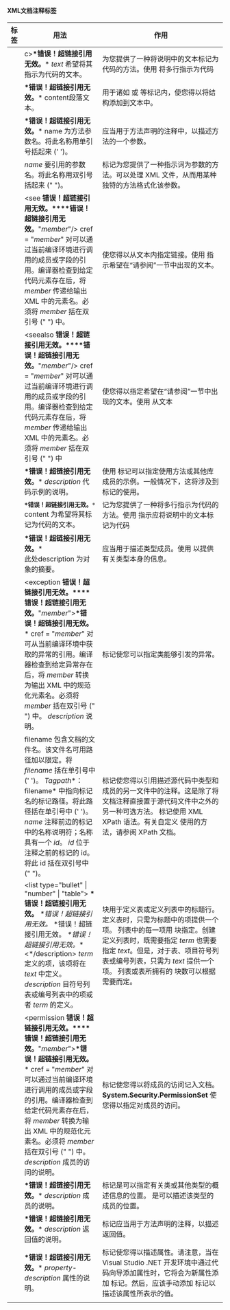 #### XML文档注释标签

| 标签         | 用法                                                         | 作用                                                         |
| ------------ | ------------------------------------------------------------ | ------------------------------------------------------------ |
| <c>          | c>**\*错误！超链接引用无效。***</c>       *text* 希望将其指示为代码的文本。 | 为您提供了一种将说明中的文本标记为代码的方法。使用   [](vclrfcode.htm) 将多行指示为代码 |
| <para>       | <para>**\*错误！超链接引用无效。***</para>   content段落文本。 | 用于诸如   [](vclrfremarks.htm) 或   [](vclrfreturns.htm) 等标记内，使您得以将结构添加到文本中。 |
| <param>      | <param name='**\*错误！超链接引用无效。***'>**\*错误！超链接引用无效。***</param>   name 为方法参数名。将此名称用单引号括起来 (' ')。 | 应当用于方法声明的注释中，以描述方法的一个参数。             |
| <paramref>   | <paramref name="**\*错误！超链接引用无效。***"/>       *name*    要引用的参数名。将此名称用双引号括起来 (" ")。 | <paramref> 标记为您提供了一种指示词为参数的方法。可以处理 XML 文件，从而用某种独特的方法格式化该参数。 |
| <see>        | <see **错误！超链接引用无效。****错误！超链接引用无效。**"*member*"/>       cref = "*member*" 对可以通过当前编译环境进行调用的成员或字段的引用。编译器检查到给定代码元素存在后，将 *member* 传递给输出   XML 中的元素名。必须将 *member* 括在双引号 (" ") 中。 | 使您得以从文本内指定链接。使用   [](vclrfseealso.htm) 指示希望在“请参阅”一节中出现的文本。 |
| <seealso>    | <seealso **错误！超链接引用无效。****错误！超链接引用无效。**"*member*"/>       cref = "*member*" 对可以通过当前编译环境进行调用的成员或字段的引用。编译器检查到给定代码元素存在后，将 *member* 传递给输出   XML 中的元素名。必须将 *member* 括在双引号 (" ") 中 | 使您得以指定希望在“请参阅”一节中出现的文本。使用 [](vclrfsee.htm) 从文本 |
| <example>    | <example>**\*错误！超链接引用无效。***</example>       *description*    代码示例的说明。 | 使用 <example> 标记可以指定使用方法或其他库成员的示例。一般情况下，这将涉及到 [](vclrfcode.htm) 标记的使用。 |
| <code>       | <code>**\*错误！超链接引用无效。***</code>       content 为希望将其标记为代码的文本。 | 记为您提供了一种将多行指示为代码的方法。使用 [](vclrfc.htm)   指示应将说明中的文本标记为代码 |
| <summary>    | <summary>**\*错误！超链接引用无效。***</summary>       此处description 为对象的摘要。 | 应当用于描述类型成员。使用   [](vclrfremarks.htm) 以提供有关类型本身的信息。 |
| <exception>  | <exception **错误！超链接引用无效。****错误！超链接引用无效。**"*member*">**\*错误！超链接引用无效。***</exception>   cref = "*member*" 对可从当前编译环境中获取的异常的引用。编译器检查到给定异常存在后，将 *member* 转换为输出   XML 中的规范化元素名。必须将 *member* 括在双引号 (" ") 中。   *description* 说明。 | <exception> 标记使您可以指定类能够引发的异常。               |
| <include>    | <include file='**\*错误！超链接引用无效。***' path='**\*错误！超链接引用无效。***[@**\*错误！超链接引用无效。***="**\*错误！超链接引用无效。***"]' />   filename 包含文档的文件名。该文件名可用路径加以限定。将   *filename* 括在单引号中 (' ')。    *Tagpath**：filename* 中指向标记名的标记路径。将此路径括在单引号中 (' ')。    *name* 注释前边的标记中的名称说明符；名称具有一个   *id*。    *id*    位于注释之前的标记的 id。将此 id 括在双引号中   (" ")。 | <include> 标记使您得以引用描述源代码中类型和成员的另一文件中的注释。这是除了将文档注释直接置于源代码文件中之外的另一种可选方法。   <include> 标记使用 XML XPath 语法。有关自定义   <include> 使用的方法，请参阅 XPath 文档。 |
| <list>       | <list type="bullet" \| "number" \|   "table">      <listheader>         <term>**\*错误！超链接引用无效。***</term>         <description>**\*错误！超链接引用无效。***</description>      </listheader>      <item>         <term>**\*错误！超链接引用无效。***</term>         <description>**\*错误！超链接引用无效。**<*/description>      </item>   </list>       *term*  定义的项，该项将在 *text* 中定义。       *description*  目符号列表或编号列表中的项或者 *term* 的定义。 | <listheader> 块用于定义表或定义列表中的标题行。定义表时，只需为标题中的项提供一个项。   列表中的每一项用 <item> 块指定。创建定义列表时，既需要指定 *term* 也需要指定 *text*。但是，对于表、项目符号列表或编号列表，只需为   *text* 提供一个项。   列表或表所拥有的 <item> 块数可以根据需要而定。 |
| <permission> | <permission **错误！超链接引用无效。****错误！超链接引用无效。**"*member*">**\*错误！超链接引用无效。***</permission>       cref = "*member*" 对可以通过当前编译环境进行调用的成员或字段的引用。编译器检查到给定代码元素存在后，将 *member* 转换为输出   XML 中的规范化元素名。必须将 *member* 括在双引号 (" ") 中。        *description*  成员的访问的说明。 | <permission> 标记使您得以将成员的访问记入文档。**System.Security.PermissionSet** 使您得以指定对成员的访问。 |
| <remarks>    | <remarks>**\*错误！超链接引用无效。***</remarks>       *description* 成员的说明。 | <remarks> 标记是可以指定有关类或其他类型的概述信息的位置。[](vclrfsummary.htm)   是可以描述该类型的成员的位置。 |
| <returns>    | <returns>**\*错误！超链接引用无效。***</returns>       *description* 返回值的说明。 | <returns> 标记应当用于方法声明的注释，以描述返回值。         |
| <value>      | <value>**\*错误！超链接引用无效。***</value>       *property-description* 属性的说明。 | <value> 标记使您得以描述属性。请注意，当在 Visual Studio .NET 开发环境中通过代码向导添加属性时，它将会为新属性添加   [](vclrfsummary.htm) 标记。然后，应该手动添加 <value> 标记以描述该属性所表示的值。 |
|              |                                                              |                                                              |